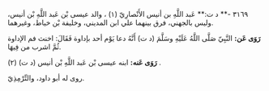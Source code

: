 ٣١٦٩ -** د ت:** عَبد اللَّهِ بن أنيس الأَنْصارِيّ (١) ، والد عيسى بْن عَبد اللَّهِ بْن أنيس، وليس بالجهني، فرق بينهما علي ابن المديني، وخليفة بْن خياط، وغيرهما.

**رَوَى عَن:** النَّبِيّ صَلَّى اللَّهُ عَلَيْهِ وسَلَّمَ (د ت) أَنَّهُ دعا يَوْم أحد بإداوة فَقَالَ: اخنث فم الإداوة ثُمَّ اشرب من فِيهَا.

**رَوَى عَنه:** ابنه عيسى بْن عَبد اللَّهِ بْن أنيس (د ت) (٢) .

روى له أبو داود، والتِّرْمِذِيّ.